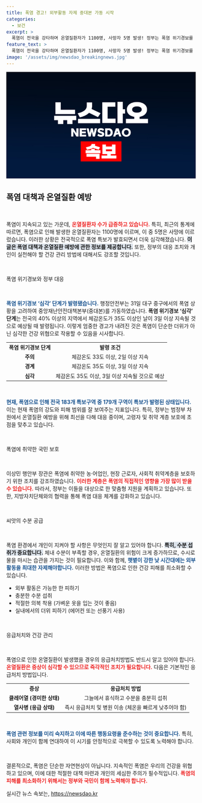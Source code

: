 ```yaml
---
title: 폭염 경고! 외부활동 자제 중대본 가동 시작
categories:
  - 보건
excerpt: >
  폭염이 전국을 강타하며 온열질환자가 1100명, 사망자 5명 발생! 정부는 폭염 위기경보를 ‘심각’ 단계로 격상하며 폭염 피해 예방에 총력 대응 중. 시민들은 무더위 속 안전을 위해 행동요령을 준수해야 합니다.
feature_text: >
  폭염이 전국을 강타하며 온열질환자가 1100명, 사망자 5명 발생! 정부는 폭염 위기경보를 ‘심각’ 단계로 격상하며 폭염 피해 예방에 총력 대응 중. 시민들은 무더위 속 안전을 위해 행동요령을 준수해야 합니다.
image: '/assets/img/newsdao_breakingnews.jpg'
---
```


<p><img src="/assets/img/newsdao_breakingnews.jpg" alt="ontimetimes 속보" /></p>

<h2 data-ke-size="size26">폭염 대책과 온열질환 예방</h2>

<p data-ke-size="size16">&nbsp;</p>

<p>폭염이 지속되고 있는 가운데, <b><span style="color: #ee2323;">온열질환자 수가 급증하고 있습니다.</span></b> 특히, 최근의 통계에 따르면, 폭염으로 인해 발생한 온열질환자는 1100명에 이르며, 이 중 5명은 사망에 이르렀습니다. 이러한 상황은 전국적으로 폭염 특보가 발효되면서 더욱 심각해졌습니다. <b><span style="background-color: #21538527;">이글은 폭염 대책과 온열질환 예방에 관한 정보를 제공합니다.</span></b> 또한, 정부의 대응 조치와 개인이 실천해야 할 건강 관리 방법에 대해서도 강조할 것입니다.</p>

<p data-ke-size="size16">&nbsp;</p>

<p>폭염 위기경보와 정부 대응</p>

<p data-ke-size="size16">&nbsp;</p>

<p><b><span style="color: #1a5490;">폭염 위기경보 ‘심각’ 단계가 발령됐습니다.</span></b> 행정안전부는 31일 대구 중구에서의 폭염 상황을 고려하여 중앙재난안전대책본부(중대본)를 가동하였습니다. <strong>폭염 위기경보 ‘심각’ 단계</strong>는 전국의 40% 이상의 지역에서 체감온도가 35도 이상인 날이 3일 이상 지속될 것으로 예상될 때 발령됩니다. 이렇게 엄중한 경고가 내려진 것은 폭염이 단순한 더위가 아닌 심각한 건강 위협으로 작용할 수 있음을 시사합니다.</p>

<table style="width:100%;">
  <tr>
    <td style="text-align: center; height: 17px;"><b>폭염 위기경보 단계</b></td>
    <td style="text-align: center; height: 17px;"><b>발령 조건</b></td>
  </tr>
  <tr>
    <td style="text-align: center; height: 17px;"><b>주의</b></td>
    <td style="text-align: center; height: 17px;">체감온도 33도 이상, 2일 이상 지속</td>
  </tr>
  <tr>
    <td style="text-align: center; height: 17px;"><b>경계</b></td>
    <td style="text-align: center; height: 17px;">체감온도 35도 이상, 3일 이상 지속</td>
  </tr>
  <tr>
    <td style="text-align: center; height: 17px;"><b>심각</b></td>
    <td style="text-align: center; height: 17px;">체감온도 35도 이상, 3일 이상 지속될 것으로 예상</td>
  </tr>
</table>

<p data-ke-size="size16">&nbsp;</p>

<p><b><span style="color: #1a5490;">현재, 폭염으로 인해 전국 183개 특보구역 중 179개 구역이 특보가 발령된 상태입니다.</span></b> 이는 현재 폭염의 강도와 피해 범위를 잘 보여주는 지표입니다. 특히, 정부는 범정부 차원에서 온열질환 예방을 위해 최선을 다해 대응 중이며, 고령자 및 취약 계층 보호에 초점을 맞추고 있습니다.</p>

<p data-ke-size="size16">&nbsp;</p>

<p>폭염에 취약한 국민 보호</p>

<p data-ke-size="size16">&nbsp;</p>

<p>이상민 행안부 장관은 폭염에 취약한 농·어업인, 현장 근로자, 사회적 취약계층을 보호하기 위한 조치를 강조하였습니다. <b><span style="color: #ee2323;">이러한 계층은 폭염의 직접적인 영향을 가장 많이 받을 수 있습니다.</span></b> 따라서, 정부는 이들을 대상으로 한 맞춤형 지원을 계획하고 있습니다. 또한, 지방자치단체와의 협력을 통해 폭염 대응 체계를 강화하고 있습니다.</p>

<p data-ke-size="size16">&nbsp;</p>

<p>씨앗의 수분 공급</p>

<p data-ke-size="size16">&nbsp;</p>

<p>폭염 환경에서 개인이 지켜야 할 사항은 무엇인지 잘 알고 있어야 합니다. <b><span style="background-color: #21538527;">특히, 수분 섭취가 중요합니다.</span></b> 체내 수분이 부족할 경우, 온열질환의 위험이 크게 증가하므로, 수시로 물을 마시는 습관을 가지는 것이 필요합니다. 이와 함께, <b><span style="color: #1a5490;">햇볕이 강한 낮 시간대에는 외부 활동을 최대한 자제해야합니다.</span></b> 이러한 방법은 폭염으로 인한 건강 피해를 최소화할 수 있습니다.</p>

<ul>
  <li> 외부 활동은 가능한 한 피하기 </li>
  <li> 충분한 수분 섭취 </li>
  <li> 적절한 의복 착용 (가벼운 옷을 입는 것이 좋음) </li>
  <li> 실내에서의 더위 피하기 (에어컨 또는 선풍기 사용) </li>
</ul>

<p data-ke-size="size16">&nbsp;</p>

<p>응급처치와 건강 관리</p>

<p data-ke-size="size16">&nbsp;</p>

<p>폭염으로 인한 온열질환이 발생했을 경우의 응급처치방법도 반드시 알고 있어야 합니다. <b><span style="color: #ee2323;">온열질환은 증상이 심각할 수 있으므로 즉각적인 조치가 필요합니다.</span></b> 다음은 기본적인 응급처치 방법입니다.</p>

<table style="width:100%;">
  <tr>
    <td style="text-align: center; height: 17px;"><b>증상</b></td>
    <td style="text-align: center; height: 17px;"><b>응급처치 방법</b></td>
  </tr>
  <tr>
    <td style="text-align: center; height: 17px;"><b>클레어열 (경미한 상태)</b></td>
    <td style="text-align: center; height: 17px;">그늘에서 휴식하고 수분을 충분히 섭취</td>
  </tr>
  <tr>
    <td style="text-align: center; height: 17px;"><b>열사병 (응급 상태)</b></td>
    <td style="text-align: center; height: 17px;">즉시 응급처치 및 병원 이송 (체온을 빠르게 낮추어야 함)</td>
  </tr>
</table>

<p data-ke-size="size16">&nbsp;</p>

<p><B><span style="color: #1a5490;">폭염 관련 정보를 미리 숙지하고 이에 따른 행동요령을 준수하는 것이 중요합니다.</span></b> 특히, 사회와 개인이 함께 연대하여 이 시기를 안정적으로 극복할 수 있도록 노력해야 합니다.</p>

<p data-ke-size="size16">&nbsp;</p>

<p>결론적으로, 폭염은 단순한 자연현상이 아닙니다. 지속적인 폭염은 우리의 건강을 위협하고 있으며, 이에 대한 적절한 대책 마련과 개인의 세심한 주의가 필수적입니다. <b><span style="color: #ee2323;">폭염의 피해를 최소화하기 위해서는 정부와 국민이 함께 노력해야 합니다.</span></b></p>
실시간 뉴스 속보는, <a href="https://newsdao.kr" rel="dofollow">https://newsdao.kr</a>



